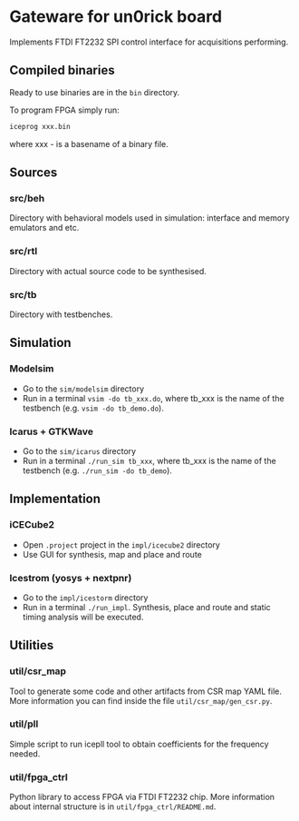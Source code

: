 # Gateware for un0rick board

Implements FTDI FT2232 SPI control interface for acquisitions performing.

## Compiled binaries

Ready to use binaries are in the ```bin``` directory.

To program FPGA simply run:

```bash
iceprog xxx.bin
```

where xxx - is a basename of a binary file.

## Sources

### src/beh

Directory with behavioral models used in simulation: interface and memory emulators and etc.

### src/rtl

Directory with actual source code to be synthesised.

### src/tb

Directory with testbenches.

## Simulation

### Modelsim

* Go to the ```sim/modelsim``` directory
* Run in a terminal ```vsim -do tb_xxx.do```, where tb_xxx is the name of the testbench (e.g. ```vsim -do tb_demo.do```).

### Icarus + GTKWave

* Go to the ```sim/icarus``` directory
* Run in a terminal ```./run_sim tb_xxx```, where tb_xxx is the name of the testbench (e.g. ```./run_sim -do tb_demo```).

## Implementation

### iCECube2

* Open ```.project``` project in the ```impl/icecube2``` directory
* Use GUI for synthesis, map and place and route

### Icestrom (yosys + nextpnr)

* Go to the ```impl/icestorm``` directory
* Run in a terminal ```./run_impl```. Synthesis, place and route and static timing analysis will be executed.

## Utilities

### util/csr_map

Tool to generate some code and other artifacts from CSR map YAML file.
More information you can find inside the file ```util/csr_map/gen_csr.py```.

### util/pll

Simple script to run icepll tool to obtain coefficients for the frequency needed.

### util/fpga_ctrl

Python library to access FPGA via FTDI FT2232 chip. More information about internal structure is in ```util/fpga_ctrl/README.md```.

